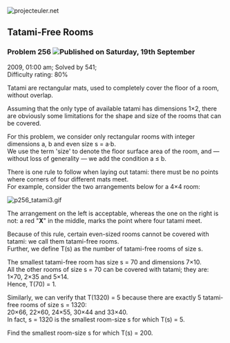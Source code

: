 ![projecteuler.net](images/print_page_logo.png)

## Tatami-Free Rooms

### Problem 256 ![](images/icon_info.png)Published on Saturday, 19th September
2009, 01:00 am; Solved by 541;  
Difficulty rating: 80%

Tatami are rectangular mats, used to completely cover the floor of a room,
without overlap.

Assuming that the only type of available tatami has dimensions 1×2, there are
obviously some limitations for the shape and size of the rooms that can be
covered.

For this problem, we consider only rectangular rooms with integer dimensions
a, b and even size s = a·b.  
We use the term 'size' to denote the floor surface area of the room, and —
without loss of generality — we add the condition a ≤ b.

There is one rule to follow when laying out tatami: there must be no points
where corners of four different mats meet.  
For example, consider the two arrangements below for a 4×4 room:

![p256_tatami3.gif](project/images/p256_tatami3.gif)  

The arrangement on the left is acceptable, whereas the one on the right is
not: a red "**X**" in the middle, marks the point where four tatami meet.

Because of this rule, certain even-sized rooms cannot be covered with tatami:
we call them tatami-free rooms.  
Further, we define T(s) as the number of tatami-free rooms of size s.

The smallest tatami-free room has size s = 70 and dimensions 7×10.  
All the other rooms of size s = 70 can be covered with tatami; they are: 1×70,
2×35 and 5×14.  
Hence, T(70) = 1.

Similarly, we can verify that T(1320) = 5 because there are exactly 5 tatami-
free rooms of size s = 1320:  
20×66, 22×60, 24×55, 30×44 and 33×40.  
In fact, s = 1320 is the smallest room-size s for which T(s) = 5.

Find the smallest room-size s for which T(s) = 200.

  
  

